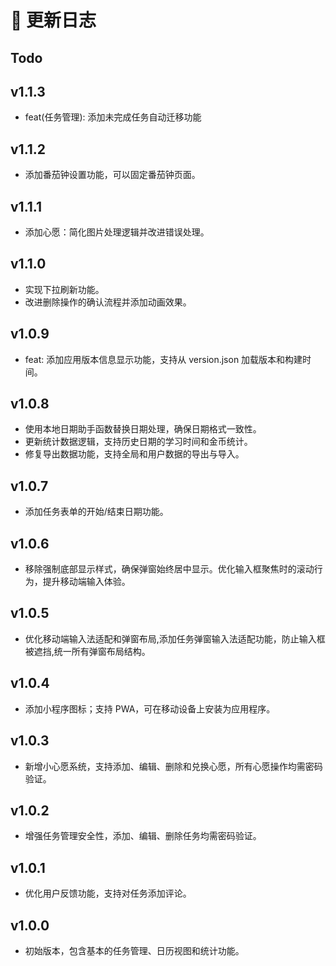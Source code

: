 # 📅 更新日志

## Todo

## v1.1.3

- feat(任务管理): 添加未完成任务自动迁移功能

## v1.1.2

- 添加番茄钟设置功能，可以固定番茄钟页面。

## v1.1.1

- 添加心愿：简化图片处理逻辑并改进错误处理。 

## v1.1.0

- 实现下拉刷新功能。
- 改进删除操作的确认流程并添加动画效果。

## v1.0.9

- feat: 添加应用版本信息显示功能，支持从 version.json 加载版本和构建时间。

## v1.0.8

- 使用本地日期助手函数替换日期处理，确保日期格式一致性。
- 更新统计数据逻辑，支持历史日期的学习时间和金币统计。
- 修复导出数据功能，支持全局和用户数据的导出与导入。

## v1.0.7

- 添加任务表单的开始/结束日期功能。

## v1.0.6

- 移除强制底部显示样式，确保弹窗始终居中显示。优化输入框聚焦时的滚动行为，提升移动端输入体验。

## v1.0.5

- 优化移动端输入法适配和弹窗布局,添加任务弹窗输入法适配功能，防止输入框被遮挡,统一所有弹窗布局结构。

## v1.0.4

- 添加小程序图标；支持 PWA，可在移动设备上安装为应用程序。

## v1.0.3

- 新增小心愿系统，支持添加、编辑、删除和兑换心愿，所有心愿操作均需密码验证。

## v1.0.2

- 增强任务管理安全性，添加、编辑、删除任务均需密码验证。

## v1.0.1

- 优化用户反馈功能，支持对任务添加评论。

## v1.0.0

- 初始版本，包含基本的任务管理、日历视图和统计功能。
